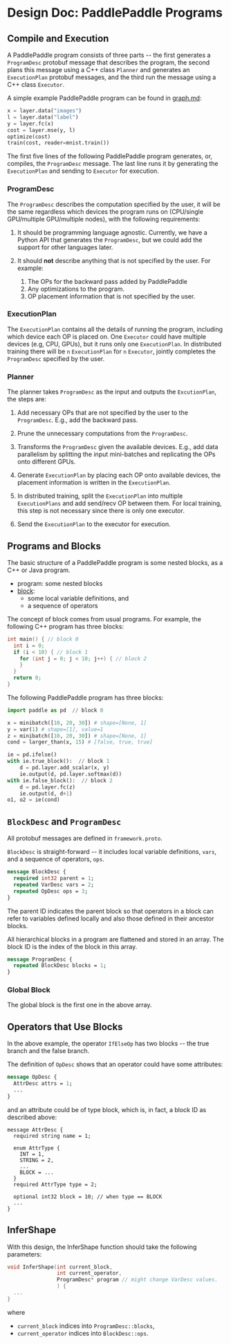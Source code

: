 # Design Doc: PaddlePaddle Programs

## Compile and Execution

A PaddlePaddle program consists of three parts -- the first generates a `ProgramDesc` protobuf message that describes the program, the second plans this message using a C++ class `Planner` and generates an `ExecutionPlan` protobuf messages, and the third run the message using a C++ class `Executor`.

A simple example PaddlePaddle program can be found in [graph.md](./graph.md):

```python
x = layer.data("images")
l = layer.data("label")
y = layer.fc(x)
cost = layer.mse(y, l)
optimize(cost)
train(cost, reader=mnist.train())
```

The first five lines of the following PaddlePaddle program generates,
or, compiles, the `ProgramDesc` message. The last line runs it by
generating the `ExecutionPlan` and sending to `Executor` for
execution.


### ProgramDesc

The `ProgramDesc` describes the computation specified by the user, it
will be the same regardless which devices the program runs on
(CPU/single GPU/multiple GPU/multiple nodes), with the following
requirements:

1. It should be programming language agnostic. Currently, we have a
Python API that generates the `ProgramDesc`, but we could add the
support for other languages later.

1. It should **not** describe anything that is not specified by the
   user. For example:
   1. The OPs for the backward pass added by PaddlePaddle
   1. Any optimizations to the program.
   1. OP placement information that is not specified by the user.


### ExecutionPlan

The `ExecutionPlan` contains all the details of running the program,
including which device each OP is placed on. One `Executor` could have
multiple devices (e.g, CPU, GPUs), but it runs only one
`ExecutionPlan`. In distributed training there will be `n`
`ExecutionPlan` for `n` `Executor`, jointly completes the
`ProgramDesc` specified by the user.


### Planner

The planner takes `ProgramDesc` as the input and outputs the
`ExcutionPlan`, the steps are:

1. Add necessary OPs that are not specified by the user to the
   `ProgramDesc`. E.g., add the backward pass.

1. Prune the unnecessary computations from the `ProgramDesc`.

1. Transforms the `ProgramDesc` given the available devices. E.g., add
   data parallelism by splitting the input mini-batches and
   replicating the OPs onto different GPUs.

1. Generate `ExecutionPlan` by placing each OP onto available devices,
   the placement information is written in the `ExecutionPlan`.

1. In distributed training, split the `ExecutionPlan` into multiple
   `ExecutionPlans` and add send/recv OP between them. For local
   training, this step is not necessary since there is only one
   executor.

1. Send the `ExecutionPlan` to the executor for execution.


## Programs and Blocks

The basic structure of a PaddlePaddle program is some nested blocks, as a C++ or Java program.

- program: some nested blocks
- [block](./block.md):
  - some local variable definitions, and
  - a sequence of operators

The concept of block comes from usual programs.  For example, the following C++ program has three blocks:

```c++
int main() { // block 0
  int i = 0;
  if (i < 10) { // block 1
    for (int j = 0; j < 10; j++) { // block 2
    }
  }
  return 0;
}
```

The following PaddlePaddle program has three blocks:

```python
import paddle as pd  // block 0

x = minibatch([10, 20, 30]) # shape=[None, 1]
y = var(1) # shape=[1], value=1
z = minibatch([10, 20, 30]) # shape=[None, 1]
cond = larger_than(x, 15) # [false, true, true]

ie = pd.ifelse()
with ie.true_block():  // block 1
    d = pd.layer.add_scalar(x, y)
    ie.output(d, pd.layer.softmax(d))
with ie.false_block():  // block 2
    d = pd.layer.fc(z)
    ie.output(d, d+1)
o1, o2 = ie(cond)
```

## `BlockDesc` and `ProgramDesc`

All protobuf messages are defined in `framework.proto`.

`BlockDesc` is straight-forward -- it includes local variable definitions, `vars`, and a sequence of operators, `ops`.

```protobuf
message BlockDesc {
  required int32 parent = 1;
  repeated VarDesc vars = 2;
  repeated OpDesc ops = 3;
}
```

The parent ID indicates the parent block so that operators in a block can refer to variables defined locally and also those defined in their ancestor blocks.

All hierarchical blocks in a program are flattened and stored in an array. The block ID is the index of the block in this array.

```protobuf
message ProgramDesc {
  repeated BlockDesc blocks = 1;
}
```


### Global Block

The global block is the first one in the above array.

## Operators that Use Blocks

In the above example, the operator `IfElseOp` has two blocks -- the true branch and the false branch.

The definition of `OpDesc` shows that an operator could have some attributes:

```protobuf
message OpDesc {
  AttrDesc attrs = 1;
  ...
}
```

and an attribute could be of type block, which is, in fact, a block ID as described above:

```
message AttrDesc {
  required string name = 1;

  enum AttrType {
    INT = 1,
    STRING = 2,
    ...
    BLOCK = ...
  }
  required AttrType type = 2;

  optional int32 block = 10; // when type == BLOCK
  ...
}
```

## InferShape

With this design, the InferShape function should take the following parameters:

```c++
void InferShape(int current_block,
                int current_operator,
                ProgramDesc* program // might change VarDesc values.
                ) {
  ...
}
```

where

- `current_block` indices into `ProgramDesc::blocks`,
- `current_operator` indices into `BlockDesc::ops`.
